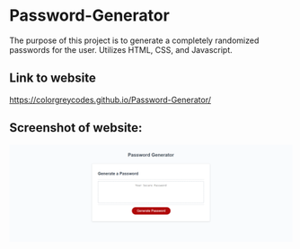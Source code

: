 # Password-Generator
The purpose of this project is to generate a completely randomized passwords for the user. Utilizes HTML, CSS, and Javascript. 

## Link to website
https://colorgreycodes.github.io/Password-Generator/

## Screenshot of website:
![](https://github.com/ColorGreyCodes/Password-Generator/blob/main/password-gen-screenshot.png)
